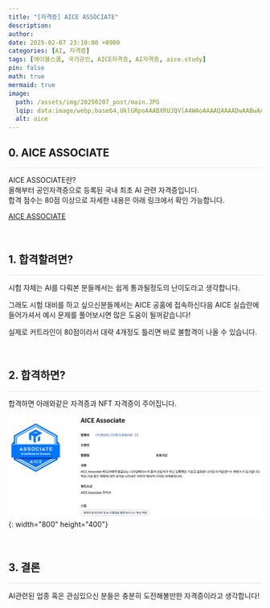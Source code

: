 ```yaml
---
title: "[자격증] AICE ASSOCIATE"
description: 
author:
date: 2025-02-07 23:10:00 +0900
categories: [AI, 자격증]
tags: [에이블스쿨, 국가공인, AICE자격증, AI자격증, aice.study]
pin: false
math: true
mermaid: true
image:
  path: /assets/img/20250207_post/main.JPG
  lqip: data:image/webp;base64,UklGRpoAAABXRUJQVlA4WAoAAAAQAAAADwAABwAAQUxQSDIAAAARL0AmbZurmr57yyIiqE8oiG0bejIYEQTgqiDA9vqnsUSI6H+oAERp2HZ65qP/VIAWAFZQOCBCAAAA8AEAnQEqEAAIAAVAfCWkAALp8sF8rgRgAP7o9FDvMCkMde9PK7euH5M1m6VWoDXf2FkP3BqV0ZYbO6NA/VFIAAAA
  alt: aice
---
```


## **0. AICE ASSOCIATE**
<hr style="height: 0.5px; background-color: rgba(0, 0, 0, .1); border: none;" />

AICE ASSOCIATE란?  
올해부터 공인자격증으로 등록된 국내 최초 AI 관련 자격증입니다.  
합격 점수는 80점 이상으로 자세한 내용은 아래 링크에서 확인 가능합니다.  

[AICE ASSOCIATE](https://aice.study/info/aice/asso)  

<br/>

## **1. 합격할려면?**
<hr style="height: 0.5px; background-color: rgba(0, 0, 0, .1); border: none;" />

시험 자체는 AI를 다뤄본 분들께서는 쉽게 통과될정도의 난이도라고 생각합니다.  

그래도 시험 대비를 하고 싶으신분들께서는 AICE 공홈에 접속하신다음 AICE 실습란에 들어가셔서 예시 문제를 풀어보시면 많은 도움이 될꺼같습니다!  

실제로 커트라인이 80점이라서 대략 4개정도 틀리면 바로 불합격이 나올 수 있습니다.  

<br/>


## **2. 합격하면?**
<hr style="height: 0.5px; background-color: rgba(0, 0, 0, .1); border: none;" />

합격하면 아래와같은 자격증과 NFT 자격증이 주어집니다.

![Desktop View](/assets/img/20250207_post/image.JPG){: width="800" height="400"}

<br/>

## **3. 결론**
<hr style="height: 0.5px; background-color: rgba(0, 0, 0, .1); border: none;" />

AI관련된 업종 혹은 관심있으신 분들은 충분히 도전해볼만한 자격증이라고 생각합니다!
